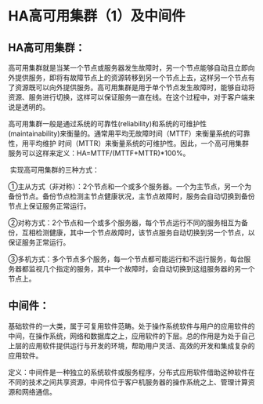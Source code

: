 # HA高可用集群（1）及中间件

##      HA高可用集群：

 高可用集群就是当某一个节点或服务器发生故障时，另一个节点能够自动且立即向外提供服务，即将有故障节点上的资源转移到另一个节点上去，这样另一个节点有了资源既可以向外提供服务。高可用集群是用于单个节点发生故障时，能够自动将资源、服务进行切换，这样可以保证服务一直在线。在这个过程中，对于客户端来说是透明的。

​        高可用集群一般是通过系统的可靠性(reliability)和系统的可维护性(maintainability)来衡量的。通常用平均无故障时间（MTTF）来衡量系统的可靠性，用平均维护 时间（MTTR）来衡量系统的可维护性。因此，一个高可用集群服务可以这样来定义：HA=MTTF/(MTTF+MTTR)*100%。

​        实现高可用集群的三种方式：

  ①主从方式（非对称）：2个节点和一个或多个服务器。一个为主节点，另一个为备份节点。备份节点检测主节点健康状况，主节点故障时，服务会自动切换到备份节点上保证服务正常运行。

  ②对称方式：2个节点和一个或多个服务器，每个节点运行不同的服务相互为备份，互相检测健康，其中一个节点故障时，该节点服务自动切换到另一个节点，以保证服务正常运行。

  ③多机方式：多个节点多个服务，每一个节点都可能运行和不运行服务，每台服务器都监视几个指定的服务，其中一个故障时，会自动切换到这组服务器的另一个节点上。

## 中间件：

​         基础软件的一大类，属于可复用软件范畴。处于操作系统软件与用户的应用软件的中间，在操作系统，网络和数据库之上，应用软件的下层。总的作用是为处于自己上层的应用软件提供运行与开发的环境，帮助用户灵活、高效的开发和集成复杂的应用软件。

​        定义：中间件是一种独立的系统软件或服务程序，分布式应用软件借助这种软件在不同的技术之间共享资源，中间件位于客户机服务器的操作系统之上、管理计算资源和网络通信。